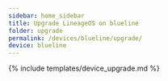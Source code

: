 ```yaml
---
sidebar: home_sidebar
title: Upgrade LineageOS on blueline
folder: upgrade
permalink: /devices/blueline/upgrade/
device: blueline
---
```

{% include templates/device_upgrade.md %}
